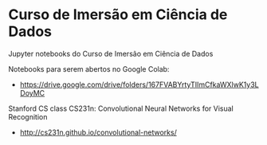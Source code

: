 # Curso de Imersão em Ciência de Dados

Jupyter notebooks do Curso de Imersão em Ciência de Dados

Notebooks para serem abertos no Google Colab:
- https://drive.google.com/drive/folders/167FVABYrtyTIImCfkaWXlwK1y3LDoyMC

Stanford CS class CS231n: Convolutional Neural Networks for Visual Recognition
- http://cs231n.github.io/convolutional-networks/

